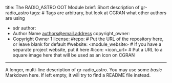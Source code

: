 title: The RADIO_ASTRO OOT Module
brief: Short description of gr-radio_astro
tags: # Tags are arbitrary, but look at CGRAN what other authors are using
  - sdr
author:
  - Author Name <authors@email.address>
copyright_owner:
  - Copyright Owner 1
license:
#repo: # Put the URL of the repository here, or leave blank for default
#website: <module_website> # If you have a separate project website, put it here
#icon: <icon_url> # Put a URL to a square image here that will be used as an icon on CGRAN
---
A longer, multi-line description of gr-radio_astro.
You may use some *basic* Markdown here.
If left empty, it will try to find a README file instead.
